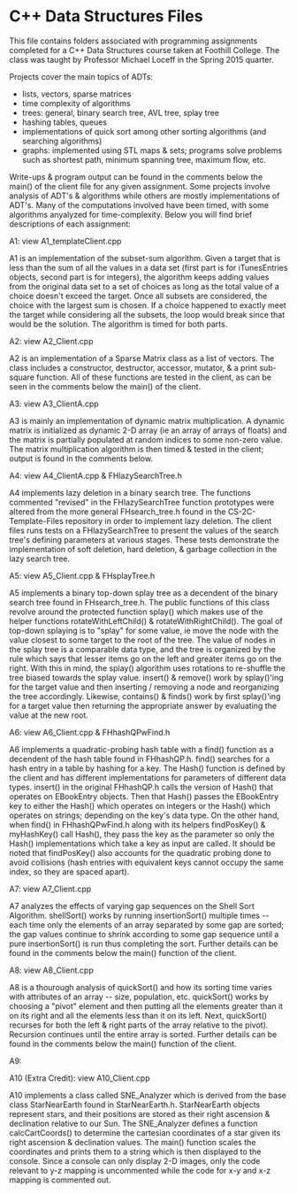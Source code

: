 # C++ Data Structures Files

This file contains folders associated with programming assignments completed for a C++ Data Structures course taken at Foothill College.  The class was taught by Professor Michael Loceff in the Spring 2015 quarter.

Projects cover the main topics  of ADTs:
  - lists, vectors, sparse matrices
  - time complexity of algorithms
  - trees: general, binary search tree, AVL tree, splay tree
  - hashing tables, queues
  - implementations of quick sort among other sorting algorithms (and searching algorithms)
  - graphs: implemented using STL maps & sets; programs solve problems such as shortest path, minimum spanning tree, maximum flow, etc.

Write-ups & program output can be found in the comments below the main() of the client file for any given assignment.  Some projects involve analysis of ADT's & algorithms while others are mostly implementations of ADT's.  Many of the computations involved have been timed, with some algorithms anyalyzed for time-complexity.  Below you will find brief descriptions of each assignment:


A1: view A1_templateClient.cpp

A1 is an implementation of the subset-sum algorithm.  Given a target that is less than the sum of all the values in a data set (first part is for iTunesEntries objects, second part is for integers), the algorithm keeps adding values from the original data set to a set of choices as long as the total value of a choice doesn't exceed the target.  Once all subsets are considered, the choice with the largest sum is chosen.  If a choice happened to exactly meet the target while considering all the subsets, the loop would break since that would be the solution.  The algorithm is timed for both parts.


A2: view A2_Client.cpp

A2 is an implementation of a Sparse Matrix class as a list of vectors.  The class includes a constructor, destructor, accessor, mutator, & a print sub-square function.  All of these functions are tested in the client, as can be seen in the comments below the main() of the client.


A3: view A3_ClientA.cpp

A3 is mainly an implementation of dynamic matrix multiplication.  A dynamic matrix is initialized as dynamic 2-D array (ie an array of arrays of floats) and the matrix is partially populated at random indices to some non-zero value.  The matrix multiplication algorithm is then timed & tested in the client; output is found in the comments below.

A4: view A4_ClientA.cpp & FHlazySearchTree.h

A4 implements lazy deletion in a binary search tree.  The functions commented "revised" in the FHlazySearchTree function prototypes were altered from the more general FHsearch_tree.h found in the CS-2C-Template-Files repository in order to implement lazy deletion.  The client files runs tests on a FHlazySearchTree to present the values of the search tree's defining parameters at various stages.  These tests demonstrate the implementation of soft deletion, hard deletion, & garbage collection in the lazy search tree.


A5: view A5_Client.cpp & FHsplayTree.h

A5 implements a binary top-down splay tree as a decendent of the binary search tree found in FHsearch_tree.h.  The public functions of this class revolve around the protected function splay() which makes use of the helper functions rotateWithLeftChild() & rotateWithRightChild().  The goal of top-down splaying is to "splay" for some value, ie move the node with the value closest to some target to the root of the tree.  The value of nodes in the splay tree is a comparable data type, and the tree is organized by the rule which says that lesser items go on the left and greater items go on the right.  With this in mind, the splay() algorithm uses rotations to re-shuffle the tree biased towards the splay value.  insert() & remove() work by splay()'ing for the target value and then inserting / removing a node and reorganizing the tree accordingly.  Likewise, contains() & finds() work by first splay()'ing for a target value then returning the appropriate answer by evaluating the value at the new root.


A6: view A6_Client.cpp & FHhashQPwFind.h

A6 implements a quadratic-probing hash table with a find() function as a decendent of the hash table found in FHhashQP.h.  find() searches for a hash entry in a table by hashing for a key.  The Hash() function is defined by the client and has different implementations for parameters of different data types.  insert() in the original FHhashQP.h calls the version of Hash() that operates on EBookEntry objects.  Then that Hash() passes the EBookEntry key to either the Hash() which operates on integers or the Hash() which operates on strings; depending on the key's data type.  On the other hand, when find() in FHhashQPwFind.h along with its helpers findPosKey() & myHashKey() call Hash(), they pass the key as the parameter so only the Hash() implementations which take a key as input are called.  It should be noted that findPosKey() also accounts for the quadratic probing done to avoid collisions (hash entries with equivalent keys cannot occupy the same index, so they are spaced apart).


A7: view A7_Client.cpp

A7 analyzes the effects of varying gap sequences on the Shell Sort Algorithm.  shellSort() works by running insertionSort() multiple times -- each time only the elements of an array separated by some gap are sorted; the gap values continue to shrink according to some gap sequence until a pure insertionSort() is run thus completing the sort.  Further details can be found in the comments below the main() function of the client.


A8: view A8_Client.cpp

A8 is a thourough analysis of quickSort() and how its sorting time varies with attributes of an array -- size, population, etc.  quickSort() works by choosing a "pivot" element and then putting all the elements greater than it on its right and all the elements less than it on its left.  Next, quickSort() recurses for both the left & right parts of the array relative to the pivot).  Recursion continues until the entire array is sorted.  Further details can be found in the comments below the main() function of the client.


A9:


A10 (Extra Credit): view A10_Client.cpp

A10 implements a class called SNE_Analyzer which is derived from the base class StarNearEarth found in StarNearEarth.h.  StarNearEarth objects represent stars, and their positions are stored as their right ascension & declination relative to our Sun.  The SNE_Analyzer defines a function calcCartCoords() to determine the cartesian coordinates of a star given its right ascension & declination values.  The main() function scales the coordinates and prints them to a string which is then displayed to the console.  Since a console can only display 2-D images, only the code relevant to y-z mapping is uncommented while the code for x-y and x-z mapping is commented out.
